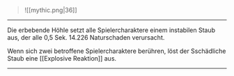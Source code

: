> ![[mythic.png|36]]

***

Die erbebende Höhle setzt alle Spielercharaktere einem instabilen Staub aus, der alle 0,5 Sek. 14.226 Naturschaden verursacht. 

Wenn sich zwei betroffene Spielercharaktere berühren, löst der Sschädliche Staub eine [[Explosive Reaktion]] aus.


***